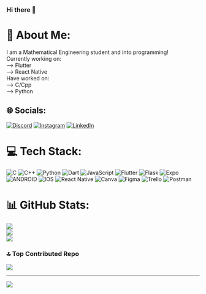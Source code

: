 ### Hi there 👋
# 💫 About Me:
I am a Mathematical Engineering student and into programming!<br>Currently working on: <br>   --> Flutter<br>   --> React Native<br>Have worked on:<br>   --> C/Cpp<br>   --> Python


## 🌐 Socials:
[![Discord](https://img.shields.io/badge/Discord-%237289DA.svg?logo=discord&logoColor=white)](https://discord.gg/voldi2854) [![Instagram](https://img.shields.io/badge/Instagram-%23E4405F.svg?logo=Instagram&logoColor=white)](https://instagram.com/sudeelmez) [![LinkedIn](https://img.shields.io/badge/LinkedIn-%230077B5.svg?logo=linkedin&logoColor=white)](https://linkedin.com/in/sudeolmez/) 

# 💻 Tech Stack:
![C](https://img.shields.io/badge/c-%2300599C.svg?style=for-the-badge&logo=c&logoColor=white) ![C++](https://img.shields.io/badge/c++-%2300599C.svg?style=for-the-badge&logo=c%2B%2B&logoColor=white) ![Python](https://img.shields.io/badge/python-3670A0?style=for-the-badge&logo=python&logoColor=ffdd54) ![Dart](https://img.shields.io/badge/dart-%230175C2.svg?style=for-the-badge&logo=dart&logoColor=white) ![JavaScript](https://img.shields.io/badge/javascript-%23323330.svg?style=for-the-badge&logo=javascript&logoColor=%23F7DF1E) ![Flutter](https://img.shields.io/badge/Flutter-%2302569B.svg?style=for-the-badge&logo=Flutter&logoColor=white) ![Flask](https://img.shields.io/badge/flask-%23000.svg?style=for-the-badge&logo=flask&logoColor=white) ![Expo](https://img.shields.io/badge/expo-1C1E24?style=for-the-badge&logo=expo&logoColor=#D04A37) ![ANDROID](https://img.shields.io/badge/android-%2320232a.svg?style=for-the-badge&logo=android&logoColor=%a4c639) ![IOS](https://img.shields.io/badge/IOS-%2320232a.svg?style=for-the-badge&logo=apple&logoColor=white) ![React Native](https://img.shields.io/badge/react_native-%2320232a.svg?style=for-the-badge&logo=react&logoColor=%2361DAFB) ![Canva](https://img.shields.io/badge/Canva-%2300C4CC.svg?style=for-the-badge&logo=Canva&logoColor=white) 	![Figma](https://img.shields.io/badge/figma-%23F24E1E.svg?style=for-the-badge&logo=figma&logoColor=white) ![Trello](https://img.shields.io/badge/Trello-%23026AA7.svg?style=for-the-badge&logo=Trello&logoColor=white) ![Postman](https://img.shields.io/badge/Postman-FF6C37?style=for-the-badge&logo=postman&logoColor=white)
# 📊 GitHub Stats:
![](https://github-readme-stats.vercel.app/api?username=sudelmez&theme=dark&hide_border=false&include_all_commits=false&count_private=false)<br/>
![](https://github-readme-streak-stats.herokuapp.com/?user=sudelmez&theme=dark&hide_border=false)<br/>
![](https://github-readme-stats.vercel.app/api/top-langs/?username=sudelmez&theme=dark&hide_border=false&include_all_commits=false&count_private=false&layout=compact)

### 🔝 Top Contributed Repo
![](https://github-contributor-stats.vercel.app/api?username=sudelmez&limit=5&theme=dark&combine_all_yearly_contributions=true)

---
[![](https://visitcount.itsvg.in/api?id=sudelmez&icon=0&color=0)](https://visitcount.itsvg.in)

<!-- Proudly created with GPRM ( https://gprm.itsvg.in ) -->
